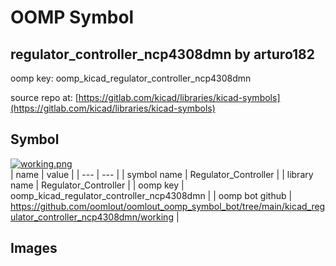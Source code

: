 # OOMP Symbol  
## regulator_controller_ncp4308dmn  by arturo182  
  
oomp key: oomp_kicad_regulator_controller_ncp4308dmn  
  
source repo at: [https://gitlab.com/kicad/libraries/kicad-symbols](https://gitlab.com/kicad/libraries/kicad-symbols)  
## Symbol  
  
[![working.png](working_600.png)](working.png)  
| name | value | 
| --- | --- | 
| symbol name | Regulator_Controller | 
| library name | Regulator_Controller | 
| oomp key | oomp_kicad_regulator_controller_ncp4308dmn | 
| oomp bot github | https://github.com/oomlout/oomlout_oomp_symbol_bot/tree/main/kicad_regulator_controller_ncp4308dmn/working | 
## Images  
